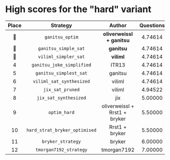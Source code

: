 # High scores for the "hard" variant

| Place | Strategy | Author | Questions | Complexity | Source |
|:-----:|:--------:|:------:|:---------:|:----------:|:------:|
| :1st_place_medal: | `ganitsu_optim` | **oliverweissl + ganitsu** | 4.74614 | 4,045 | `20250828_023728_ganitsu_optim.py` |
| :2nd_place_medal: | `ganitsu_simple_sat` | **ganitsu** | 4.74614 | 6,066 | `20241013_113416_ganitsu_simple_sat.py` |
| :3rd_place_medal: | `viliml_simpler_sat` | **viliml** | 4.74614 | 9,638 | `20241015_010940_viliml_simpler_sat.py` |
| 4 | `ganitsu_joke_simplified` | ITR13 | 4.74614 | 23,155 | `20241020_144430_ganitsu_joke_simplified.py` |
| 5 | `ganitsu_simplest_sat` | ganitsu | 4.74614 | 27,968 | `20241017_005733_ganitsu_simplest_sat.py` |
| 6 | `viliml_sat_synthesized` | viliml | 4.74614 | 176,165 | `20240921_214752_viliml_sat_synthesized.py` |
| 7 | `jix_sat_pruned` | viliml | 4.94522 | 45,172 | `20240921_154610_jix_sat_pruned.py` |
| 8 | `jix_sat_synthesized` | jix | 5.00000 | 46,803 | `20240919_040726_jix_sat_synthesized.py` |
| 9 | `optim_hard` | oliverweissl + Rrst1 + bryker | 5.50000 | 347 | `20240920_210459_optim_hard.py` |
| 10 | `hard_strat_bryker_optimised` | Rrst1 + bryker | 5.50000 | 454 | `20240918_223240_hard_strat_bryker_optimised.py` |
| 11 | `bryker_strategy` | bryker | 6.00000 | 420 | `20240918_142447_bryker_strategy.py` |
| 12 | `tmorgan7192_strategy` | tmorgan7192 | 7.00000 | 432 | `20240917_230605_tmorgan7192_strategy.py` |

